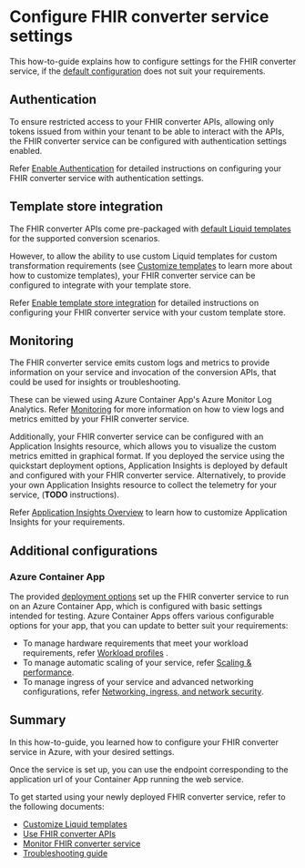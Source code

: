 # Configure FHIR converter service settings

This how-to-guide explains how to configure settings for the FHIR converter service, if the [default configuration](deployment-options.md#default-settings) does not suit your requirements.

## Authentication

To ensure restricted access to your FHIR converter APIs, allowing only tokens issued from within your tenant to be able to interact with the APIs, the FHIR converter service can be configured with authentication settings enabled.

Refer [Enable Authentication](enable-authentication.md) for detailed instructions on configuring your FHIR converter service with authentication settings.

## Template store integration

The FHIR converter APIs come pre-packaged with [default Liquid templates](https://github.com/microsoft/FHIR-Converter/tree/main/data/Templates) for the supported conversion scenarios.

However, to allow the ability to use custom Liquid templates for custom transformation requirements (see [Customize templates](customize-templates.md) to learn more about how to customize templates), your FHIR converter service can be configured to integrate with your template store.

Refer [Enable template store integration](enable-template-store-integration.md) for detailed instructions on configuring your FHIR converter service with your custom template store.

## Monitoring

The FHIR converter service emits custom logs and metrics to provide information on your service and invocation of the conversion APIs, that could be used for insights or troubleshooting.

These can be viewed using Azure Container App's Azure Monitor Log Analytics.
Refer [Monitoring](monitoring.md) for more information on how to view logs and metrics emitted by your FHIR converter service.

Additionally, your FHIR converter service can be configured with an Application Insights resource, which allows you to visualize the custom metrics emitted in graphical format.
If you deployed the service using the quickstart deployment options, Application Insights is deployed by default and configured with your FHIR converter service.
Alternatively, to provide your own Application Insights resource to collect the telemetry for your service, (**TODO** instructions).

Refer [Application Insights Overview](https://docs.microsoft.com/azure/azure-monitor/app/app-insights-overview) to learn how to customize Application Insights for your requirements.

## Additional configurations

### Azure Container App

The provided [deployment options](deployment-options.md) set up the FHIR converter service to run on an Azure Container App, which is configured with basic settings intended for testing.
Azure Container Apps offers various configurable options for your app, that you can update to better suit your requirements:

* To manage hardware requirements that meet your workload requirements, refer [Workload profiles](https://learn.microsoft.com/en-us/azure/container-apps/workload-profiles-overview)
.
* To manage automatic scaling of your service, refer [Scaling & performance](https://learn.microsoft.com/en-us/azure/container-apps/scale-app?pivots=azure-cli).
* To manage ingress of your service and advanced networking configurations, refer [Networking, ingress, and network security](https://learn.microsoft.com/en-us/azure/container-apps/networking?tabs=workload-profiles-env%2Cazure-cli).

## Summary

In this how-to-guide, you learned how to configure your FHIR converter service in Azure, with your desired settings.

Once the service is set up, you can use the endpoint corresponding to the application url of your Container App running the web service.

To get started using your newly deployed FHIR converter service, refer to the following documents:

* [Customize Liquid templates](customize-templates.md)
* [Use FHIR converter APIs](use-convert-web-apis.md)
* [Monitor FHIR converter service](monitoring.md)
* [Troubleshooting guide](troubleshoot.md)
